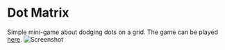 # Dot Matrix
Simple mini-game about dodging dots on a grid. The game can be played [here](https://l1ryx.itch.io/dot-matrix).
![Screenshot](https://imgur.com/ZIEydgt.png)

